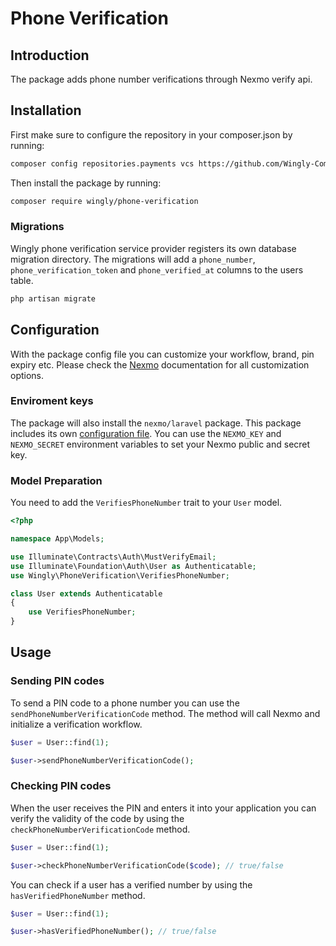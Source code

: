# Phone Verification

## Introduction 

The package adds phone number verifications through Nexmo verify api.  

## Installation 

First make sure to configure the repository in your composer.json by running:

```bash
composer config repositories.payments vcs https://github.com/Wingly-Company/phone-verification
```

Then install the package by running:

```bash
composer require wingly/phone-verification
```

### Migrations 

Wingly phone verification service provider registers its own database migration directory. The migrations will add a `phone_number`, `phone_verification_token` and `phone_verified_at` columns to the users table.

```bash 
php artisan migrate
```

## Configuration 

With the package config file you can customize your workflow, brand, pin expiry etc. Please check the [Nexmo](https://developer.nexmo.com/verify/overview) documentation for all customization options. 

### Enviroment keys 

The package will also install the `nexmo/laravel` package. This package includes its own [configuration file](https://github.com/Nexmo/nexmo-laravel/blob/master/config/nexmo.php). You can use the `NEXMO_KEY` and `NEXMO_SECRET` environment variables to set your Nexmo public and secret key.

### Model Preparation

You need to add the `VerifiesPhoneNumber` trait to your `User` model.

```php
<?php

namespace App\Models;

use Illuminate\Contracts\Auth\MustVerifyEmail;
use Illuminate\Foundation\Auth\User as Authenticatable;
use Wingly\PhoneVerification\VerifiesPhoneNumber;

class User extends Authenticatable
{
    use VerifiesPhoneNumber;
}
```

## Usage 

### Sending PIN codes

To send a PIN code to a phone number you can use the `sendPhoneNumberVerificationCode` method. 
The method will call Nexmo and initialize a verification workflow.

```php
$user = User::find(1);

$user->sendPhoneNumberVerificationCode();
```

### Checking PIN codes 

When the user receives the PIN and enters it into your application you can verify the validity of the code 
by using the `checkPhoneNumberVerificationCode` method. 

```php 
$user = User::find(1);

$user->checkPhoneNumberVerificationCode($code); // true/false
```

You can check if a user has a verified number by using the `hasVerifiedPhoneNumber` method. 

```php 
$user = User::find(1);

$user->hasVerifiedPhoneNumber(); // true/false
```









